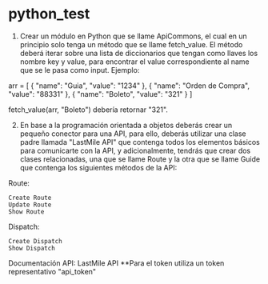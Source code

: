 # python_test

1. Crear un módulo en Python que se llame ApiCommons, el cual en un principio solo tenga un método que se llame fetch_value. El método deberá iterar sobre una lista de diccionarios que tengan como llaves los nombre key y value, para encontrar el value correspondiente al name que se le pasa como input. Ejemplo:

 

 

arr = [
  {
    "name": "Guia",
    "value": "1234"
  },
  {
    "name": "Orden de Compra",
    "value": "88331"
  },
  {
    "name": "Boleto",
    "value": "321"
  }
]

 

fetch_value(arr, "Boleto") debería retornar "321".

 
2. En base a la programación orientada a objetos deberás crear un pequeño conector para una API, para ello, deberás utilizar una clase padre llamada "LastMile API" que contenga todos los elementos básicos para comunicarte con la API, y adicionalmente, tendrás que crear dos clases relacionadas, una que se llame Route y la otra que se llame Guide que contenga los siguientes métodos de la API: 

Route:

    Create Route
    Update Route
    Show Route


Dispatch:

    Create Dispatch
    Show Dispatch

Documentación API: LastMile API
**Para el token utiliza un token representativo "api_token"
